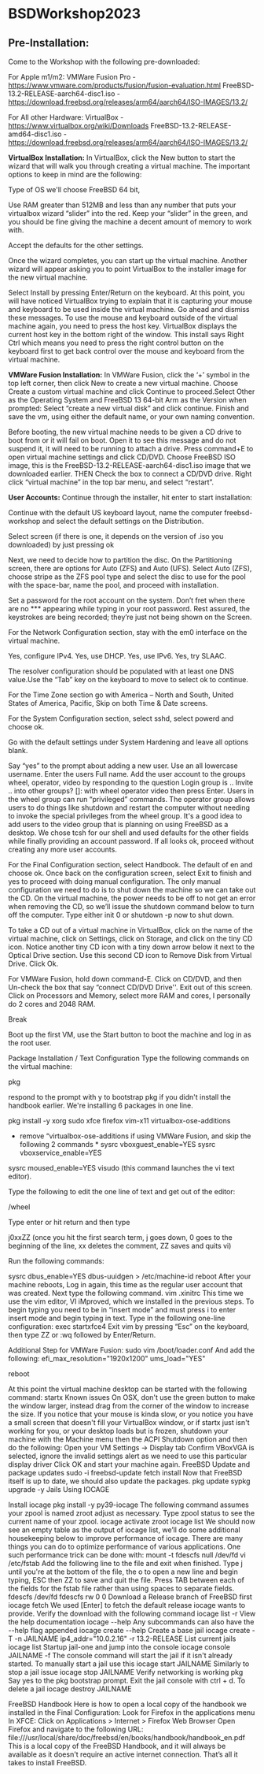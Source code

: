 # BSDWorkshop2023


## Pre-Installation:

Come to the Workshop with the following pre-downloaded:

For Apple m1/m2:
VMWare Fusion Pro - https://www.vmware.com/products/fusion/fusion-evaluation.html
FreeBSD-13.2-RELEASE-aarch64-disc1.iso - https://download.freebsd.org/releases/arm64/aarch64/ISO-IMAGES/13.2/

For All other Hardware:
VirtualBox - https://www.virtualbox.org/wiki/Downloads
FreeBSD-13.2-RELEASE-amd64-disc1.iso - https://download.freebsd.org/releases/arm64/aarch64/ISO-IMAGES/13.2/



**VirtualBox Installation:**
In VirtualBox, click the New button to start the wizard that will walk you through creating a virtual machine. The important options to keep in mind are the following:

Type of OS we'll choose FreeBSD 64 bit,

Use RAM greater than 512MB and less than any number that puts your virtualbox wizard “slider” into the red. Keep your “slider” in the green, and you should be fine giving the machine a decent amount of memory to work with.

Accept the defaults for the other settings.

Once the wizard completes, you can start up the virtual machine. Another wizard will appear asking you to point VirtualBox to the installer image for the new virtual machine. 

Select Install by pressing Enter/Return on the keyboard. At this point, you will have noticed VirtualBox trying to explain that it is capturing your mouse and keyboard to be used inside the virtual machine. Go ahead and dismiss these messages. To use the mouse and keyboard outside of the virtual machine again, you need to press the host key. VirtualBox displays the current host key in the bottom right of the window. This install says Right Ctrl which means you need to press the right control button on the keyboard first to get back control over the mouse and keyboard from the virtual machine.



**VMWare Fusion Installation:**
In VMWare Fusion, click the ‘+’ symbol in the top left corner, then click New to create a new virtual machine.
Choose Create a custom virtual machine and click Continue to proceed.Select Other as the Operating System and FreeBSD 13 64-bit Arm as the Version when prompted:
Select “create a new virtual disk” and click continue.
Finish and save the vm, using either the default name, or your own naming convention.

Before booting, the new virtual machine needs to be given a CD drive to boot from or it will fail on boot. Open it to see this message and do not suspend it, it will need to be running to attach a drive.
Press command+E to open virtual machine settings and click CD/DVD.
Choose FreeBSD ISO image, this is the FreeBSD-13.2-RELEASE-aarch64-disc1.iso image that we downloaded earlier. THEN Check the box to connect a CD/DVD drive.
Right click “virtual machine” in the top bar menu, and select “restart”.




**User Accounts:**
Continue through the installer, hit enter to start installation:

Continue with the default US keyboard layout, name the computer freebsd-workshop and select the default settings on the Distribution. 

Select screen (if there is one, it depends on the version of .iso you downloaded) by just pressing ok 

Next, we need to decide how to partition the disc. On the Partitioning screen, there are options for Auto (ZFS) and Auto (UFS). Select Auto (ZFS), choose stripe as the ZFS pool type and select the disc to use for the pool with the space-bar, name the pool, and proceed with installation. 

Set a password for the root account on the system. Don’t fret when there are no *** appearing while typing in your root password. Rest assured, the keystrokes are being recorded; they’re just not being shown on the Screen.

For the Network Configuration section, stay with the em0 interface on the virtual machine.

Yes, configure IPv4. Yes, use DHCP. Yes, use IPv6. Yes, try SLAAC. 

The resolver configuration should be populated with at least one DNS value.Use the “Tab” key on the keyboard to move to select ok to continue. 

For the Time Zone section go with America – North and South, United States of America, Pacific, Skip on both Time & Date screens. 

For the System Configuration section, select sshd, select powerd and choose ok. 

Go with the default settings under System Hardening and leave all options blank.

Say “yes” to the prompt about adding a new user. Use an all lowercase username. Enter the users Full name. Add the user account to the groups wheel, operator, video by responding to the question Login group is .. Invite .. into other groups? []: with wheel operator video then press Enter. Users in the wheel group can run “privileged” commands. The operator group allows users to do things like shutdown and restart the computer without needing to invoke the special privileges from the wheel group. It's a good idea to add users to the video group that is planning on using FreeBSD as a desktop. We chose tcsh for our shell and used defaults for the other fields while finally providing an account password. If all looks ok, proceed without creating any more user accounts.

For the Final Configuration section, select Handbook. The default of en and choose ok. Once back on the configuration screen, select Exit to finish and yes to proceed with doing manual configuration. The only manual configuration we need to do is to shut down the machine so we can take out the CD. On the virtual machine, the power needs to be off to not get an error when removing the CD, so we’ll issue the shutdown command below to turn off the computer. Type either init 0 or shutdown -p now to shut down. 


To take a CD out of a virtual machine in VirtualBox, click on the name of the virtual machine, click on Settings, click on Storage, and click on the tiny CD icon. Notice another tiny CD icon with a tiny down arrow below it next to the Optical Drive section. Use this second CD icon to Remove Disk from Virtual Drive. Click Ok.

For VMWare Fusion, hold down command-E. Click on CD/DVD, and then Un-check the box that say “connect CD/DVD Drive''. Exit out of this screen. Click on Processors and Memory, select more RAM and cores, I personally do 2 cores and 2048 RAM.





Break





Boot up the first VM, use the Start button to boot the machine and log in as the root user.


Package Installation / Text Configuration
Type the following commands on the virtual machine:

pkg

respond to the prompt with y to bootstrap pkg if you didn't install the handbook earlier. We're installing 6 packages in one line. 

pkg install -y xorg sudo xfce firefox vim-x11 virtualbox-ose-additions
* remove “virtualbox-ose-additions if using VMWare Fusion, and skip the following 2 commands * 
sysrc vboxguest_enable=YES
sysrc vboxservice_enable=YES

sysrc moused_enable=YES
visudo (this command launches the vi text editor).

Type the following to edit the one line of text and get out of the editor:

/wheel

Type enter or hit return and then type

j0xxZZ (once you hit the first search term, j goes down, 0 goes to the beginning of the line, xx deletes the comment, ZZ saves and quits vi)

Run the following commands:

sysrc dbus_enable=YES
dbus-uuidgen > /etc/machine-id
reboot
After your machine reboots, Log in again, this time as the regular user account that was created. Next type the following command.
vim .xinitrc
This time we use the vim editor, VI iMproved, which we installed in the previous steps. To begin typing you need to be in “insert mode” and must press i to enter insert mode and begin typing in text. Type in the following one-line configuration:
exec startxfce4
Exit vim by pressing “Esc” on the keyboard, then type ZZ or :wq followed by Enter/Return.

Additional Step for VMWare Fusion:
sudo vim /boot/loader.conf
And add the following:
efi_max_resolution="1920x1200"
ums_load="YES"


reboot



At this point the virtual machine desktop can be started with the following command:
startx
Known issues
On OSX, don't use the green button to make the window larger, instead drag from the corner of the window to increase the size.
If you notice that your mouse is kinda slow, or you notice you have a small screen that doesn't fill your VirtualBox window, or if startx just isn't working for you, or your desktop loads but is frozen, shutdown your machine with the Machine menu then the ACPI Shutdown option and then do the following:
Open your VM Settings -> Display tab
Confirm VBoxVGA is selected, ignore the invalid settings alert as we need to use this particular display driver
Click OK and start your machine again.
FreeBSD Update and package
updates
sudo -i
freebsd-update fetch install
Now that FreeBSD itself is up to date, we should also update the packages.
pkg update
sypkg upgrade -y
Jails Using IOCAGE 

Install iocage 
pkg install -y py39-iocage
The following command assumes your zpool is named zroot adjust as necessary. Type zpool status to see the current name of your zpool.
iocage activate zroot
iocage list
We should now see an empty table as the output of iocage list, we’ll do some additional housekeeping below to improve performance of iocage. There are many things you can do to optimize performance of various applications. One such performance trick can be done with:
mount -t fdescfs null /dev/fd
vi /etc/fstab
Add the following line to the file and exit when finished. Type j until you're at the bottom of the file, the o to open a new line and begin typing, ESC then ZZ to save and quit the file. Press TAB between each of the fields for the fstab file rather than using spaces to separate fields.
fdescfs /dev/fd fdescfs rw 0 0
Download a Release branch of FreeBSD first
iocage fetch
We used [Enter] to fetch the default release iocage wants to provide. Verify the download with the following command
iocage list -r
View the help documentation
iocage --help
Any subcommands can also have the --help flag appended
iocage create --help
Create a base jail
iocage create -T -n JAILNAME ip4_addr="10.0.2.16" -r 13.2-RELEASE
List current jails
iocage list
Startup jail-one and jump into the console
iocage console JAILNAME -f
The console command will start the jail if it isn't already started. To manually start a jail use this
 iocage start JAILNAME
Similarly to stop a jail issue
iocage stop JAILNAME
Verify networking is working
pkg
Say yes to the pkg bootstrap prompt. Exit the jail console with ctrl + d.
To delete a jail
iocage destroy JAILNAME

FreeBSD Handbook
Here is how to open a local copy of the handbook we installed in the Final Configuration:
Look for Firefox in the applications menu
In XFCE:
Click on Applications > Internet > Firefox Web Browser
Open Firefox and navigate to the following URL: file:///usr/local/share/doc/freebsd/en/books/handbook/handbook_en.pdf 
This is a local copy of the FreeBSD Handbook, and it will always be available as it doesn't require an active internet connection. That’s all it takes to install FreeBSD. 

